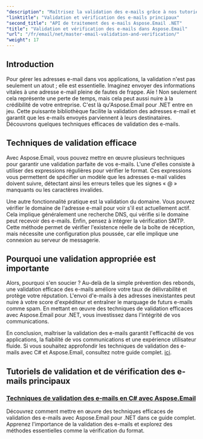 ```yaml
---
"description": "Maîtrisez la validation des e-mails grâce à nos tutoriels sur Aspose.Email pour .NET. Apprenez des techniques efficaces, des méthodes de vérification et bien plus encore grâce à des guides faciles à suivre."
"linktitle": "Validation et vérification des e-mails principaux"
"second_title": "API de traitement des e-mails Aspose.Email .NET"
"title": "Validation et vérification des e-mails dans Aspose.Email"
"url": "/fr/email/net/master-email-validation-and-verification/"
"weight": 17
---
```


## Introduction

Pour gérer les adresses e-mail dans vos applications, la validation n'est pas seulement un atout ; elle est essentielle. Imaginez envoyer des informations vitales à une adresse e-mail pleine de fautes de frappe. Aïe ! Non seulement cela représente une perte de temps, mais cela peut aussi nuire à la crédibilité de votre entreprise. C'est là qu'Aspose.Email pour .NET entre en jeu. Cette puissante bibliothèque facilite la validation des adresses e-mail et garantit que les e-mails envoyés parviennent à leurs destinataires. Découvrons quelques techniques efficaces de validation des e-mails.

## Techniques de validation efficace

Avec Aspose.Email, vous pouvez mettre en œuvre plusieurs techniques pour garantir une validation parfaite de vos e-mails. L'une d'elles consiste à utiliser des expressions régulières pour vérifier le format. Ces expressions vous permettent de spécifier un modèle que les adresses e-mail valides doivent suivre, détectant ainsi les erreurs telles que les signes « @ » manquants ou les caractères invalides. 

Une autre fonctionnalité pratique est la validation du domaine. Vous pouvez vérifier le domaine de l'adresse e-mail pour voir s'il est actuellement actif. Cela implique généralement une recherche DNS, qui vérifie si le domaine peut recevoir des e-mails. Enfin, pensez à intégrer la vérification SMTP. Cette méthode permet de vérifier l'existence réelle de la boîte de réception, mais nécessite une configuration plus poussée, car elle implique une connexion au serveur de messagerie.

## Pourquoi une validation appropriée est importante

Alors, pourquoi s'en soucier ? Au-delà de la simple prévention des rebonds, une validation efficace des e-mails améliore votre taux de délivrabilité et protège votre réputation. L'envoi d'e-mails à des adresses inexistantes peut nuire à votre score d'expéditeur et entraîner le marquage de futurs e-mails comme spam. En mettant en œuvre des techniques de validation efficaces avec Aspose.Email pour .NET, vous investissez dans l'intégrité de vos communications.

En conclusion, maîtriser la validation des e-mails garantit l'efficacité de vos applications, la fiabilité de vos communications et une expérience utilisateur fluide. Si vous souhaitez approfondir les techniques de validation des e-mails avec C# et Aspose.Email, consultez notre guide complet. [ici](./email-validation-techniques/).


## Tutoriels de validation et de vérification des e-mails principaux
### [Techniques de validation des e-mails en C# avec Aspose.Email](./email-validation-techniques/)
Découvrez comment mettre en œuvre des techniques efficaces de validation des e-mails avec Aspose.Email pour .NET dans ce guide complet. Apprenez l'importance de la validation des e-mails et explorez des méthodes essentielles comme la vérification du format.
